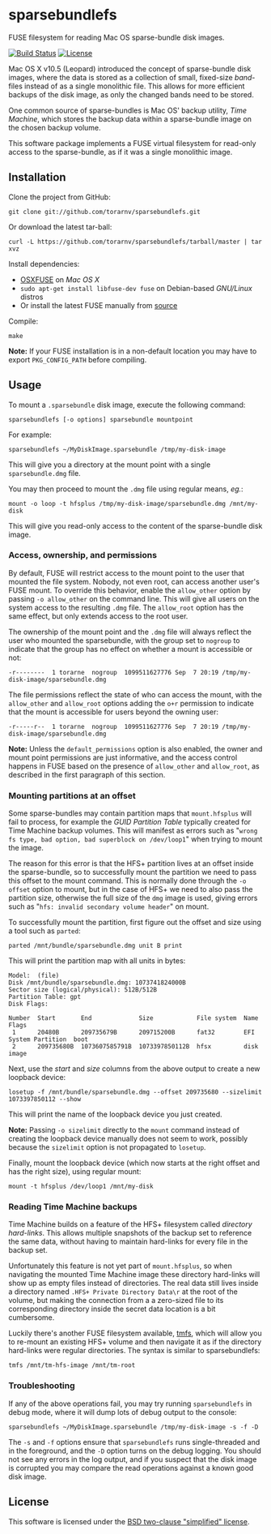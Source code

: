sparsebundlefs
================

FUSE filesystem for reading Mac OS sparse-bundle disk images.

[![Build Status][buildstatus]][travisci]
[![License][license]][bsd]

Mac OS X v10.5 (Leopard) introduced the concept of sparse-bundle disk images, where the data is
stored as a collection of small, fixed-size *band*-files instead of as a single monolithic file. This
allows for more efficient backups of the disk image, as only the changed bands need to be
stored.

One common source of sparse-bundles is Mac OS' backup utility, *Time Machine*, which stores
the backup data within a sparse-bundle image on the chosen backup volume.

This software package implements a FUSE virtual filesystem for read-only access to the sparse-bundle, as if it was a single monolithic image.

Installation
------------

Clone the project from GitHub:

    git clone git://github.com/torarnv/sparsebundlefs.git

Or download the latest tar-ball:

    curl -L https://github.com/torarnv/sparsebundlefs/tarball/master | tar xvz

Install dependencies:

  - [OSXFUSE][osxfuse] on *Mac OS X*
  - `sudo apt-get install libfuse-dev fuse` on Debian-based *GNU/Linux* distros
  - Or install the latest FUSE manually from [source][fuse]

Compile:

    make

**Note:** If your FUSE installation is in a non-default location you may have to
export `PKG_CONFIG_PATH` before compiling.

Usage
-----

To mount a `.sparsebundle` disk image, execute the following command:

    sparsebundlefs [-o options] sparsebundle mountpoint

For example:

    sparsebundlefs ~/MyDiskImage.sparsebundle /tmp/my-disk-image

This will give you a directory at the mount point with a single `sparsebundle.dmg` file.

You may then proceed to mount the `.dmg` file using regular means, *eg.*:

    mount -o loop -t hfsplus /tmp/my-disk-image/sparsebundle.dmg /mnt/my-disk

This will give you read-only access to the content of the sparse-bundle disk image.

### Access, ownership, and permissions

By default, FUSE will restrict access to the mount point to the user that mounted the file system.
Nobody, not even root, can access another user's FUSE mount. To override this behavior, enable
the `allow_other` option by passing `-o allow_other` on the command line. This will give all
users on the system access to the resulting `.dmg` file. The `allow_root` option has the same
effect, but only extends access to the root user.

The ownership of the mount point and the `.dmg` file will always reflect the user who mounted
the sparsebundle, with the group set to `nogroup` to indicate that the group has no effect on
whether a mount is accessible or not:

    -r--------  1 torarne  nogroup  1099511627776 Sep  7 20:19 /tmp/my-disk-image/sparsebundle.dmg

The file permissions reflect the state of who can access the mount, with the `allow_other` and
`allow_root` options adding the `o+r` permission to indicate that the mount is accessible for
users beyond the owning user:

    -r-----r--  1 torarne  nogroup  1099511627776 Sep  7 20:19 /tmp/my-disk-image/sparsebundle.dmg

**Note:** Unless the `default_permissions` option is also enabled, the owner and mount point
permissions are just informative, and the access control happens in FUSE based on the presence
of `allow_other` and `allow_root`, as described in the first paragraph of this section.

### Mounting partitions at an offset

Some sparse-bundles may contain partition maps that `mount.hfsplus` will fail to process, for example the *GUID Partition Table* typically created for Time Machine backup volumes. This will manifest as errors such as "`wrong fs type, bad option, bad superblock on /dev/loop1`" when trying to mount the image.

The reason for this error is that the HFS+ partition lives at an offset inside the sparse-bundle, so to successfully mount the partition we need to pass this offset to the mount command. This is normally done through the `-o offset` option to mount, but in the case of HFS+ we need to also pass the partition size, otherwise the full size of the `dmg` image is used, giving errors such as "`hfs: invalid secondary volume header`" on mount.

To successfully mount the partition, first figure out the offset and size using a tool such as `parted`:

    parted /mnt/bundle/sparsebundle.dmg unit B print

This will print the partition map with all units in bytes:

```
Model:  (file)
Disk /mnt/bundle/sparsebundle.dmg: 1073741824000B
Sector size (logical/physical): 512B/512B
Partition Table: gpt
Disk Flags:

Number  Start       End             Size            File system  Name                  Flags
 1      20480B      209735679B      209715200B      fat32        EFI System Partition  boot
 2      209735680B  1073607585791B  1073397850112B  hfsx         disk image
 ```

Next, use the *start* and *size* columns from the above output to create a new loopback device:

    losetup -f /mnt/bundle/sparsebundle.dmg --offset 209735680 --sizelimit 1073397850112 --show

This will print the name of the loopback device you just created.

**Note:** Passing `-o sizelimit` directly to the `mount` command instead of creating the loopback device manually does not seem to work, possibly because the `sizelimit` option is not propagated to `losetup`.

Finally, mount the loopback device (which now starts at the right offset and has the right size), using regular mount:

    mount -t hfsplus /dev/loop1 /mnt/my-disk


### Reading Time Machine backups

Time Machine builds on a feature of the HFS+ filesystem called *directory hard-links*. This allows multiple snapshots of the backup set to reference the same data, without having to maintain hard-links for every file in the backup set.

Unfortunately this feature is not yet part of `mount.hfsplus`, so when navigating the mounted Time Machine image these directory hard-links will show up as empty files instead of directories. The real data still lives inside a directory named `.HFS+ Private Directory Data\r` at the root of the volume, but making the connection from a a zero-sized file to its corresponding directory inside the secret data location is a bit cumbersome.

Luckily there's another FUSE filesystem available, [tmfs][tmfs], which will allow you to re-mount an existing HFS+ volume and then navigate it as if the directory hard-links were regular directories. The syntax is similar to sparsebundlefs:

    tmfs /mnt/tm-hfs-image /mnt/tm-root

### Troubleshooting

If any of the above operations fail, you may try running `sparsebundlefs` in debug mode, where it will dump lots of debug output to the console:

    sparsebundlefs ~/MyDiskImage.sparsebundle /tmp/my-disk-image -s -f -D

The `-s` and `-f` options ensure that `sparsebundlefs` runs single-threaded and in the foreground, and the `-D` option turns on the debug logging. You should not see any errors in the log output, and if you suspect that the disk image is corrupted you may compare the read operations against a known good disk image.


License
-------

This software is licensed under the [BSD two-clause "simplified" license][bsd].



[buildstatus]: https://secure.travis-ci.org/torarnv/sparsebundlefs.svg?branch=master
[travisci]: https://travis-ci.org/torarnv/sparsebundlefs
[osxfuse]: http://osxfuse.github.com/ "Fuse for OSX"
[fuse]: http://fuse.sourceforge.net/ "FUSE"
[bsd]: http://opensource.org/licenses/BSD-2-Clause "BSD two-clause license"
[tmfs]: https://github.com/abique/tmfs "Time Machine File System"
[license]: https://img.shields.io/github/license/torarnv/sparsebundlefs.svg?maxAge=2592000
